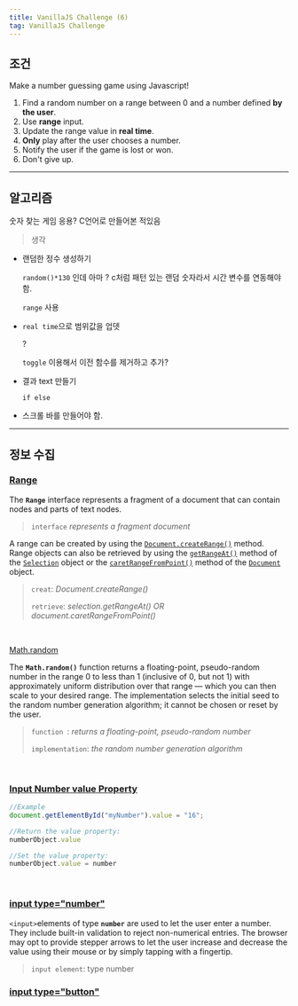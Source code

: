 ```yaml
---
title: VanillaJS Challenge (6)
tag: VanillaJS Challenge
---
```




## 조건

Make a number guessing game using Javascript!

1. Find a random number on a range between 0 and a number defined **by the user**.
2. Use **range** input.
3. Update the range value in **real time**.
4. **Only** play after the user chooses a number.
5. Notify the user if the game is lost or won.
6. Don't give up.



---

## 알고리즘

숫자 찾는 게임 응용? C언어로 만들어본 적있음

> 생각

+ 랜덤한 정수 생성하기

  `random()*130` 인데 아마 ? c처럼 패턴 있는 랜덤 숫자라서 시간 변수를 연동해야함.

  `range` 사용

+ `real time`으로 범위값을 업뎃

  ?

  `toggle` 이용해서 이전 함수를 제거하고 추가? 

+ 결과 text 만들기

  `if else`

+ 스크롤 바를 만들어야 함.



---

## 정보 수집

### [Range](https://developer.mozilla.org/ko/docs/Web/API/Range)

The **`Range`** interface represents a fragment of a document that can contain nodes and parts of text nodes.

> `interface` _represents a fragment document_  

A range can be created by using the [`Document.createRange()`](https://developer.mozilla.org/en-US/docs/Web/API/Document/createRange) method. Range objects can also be retrieved by using the [`getRangeAt()`](https://developer.mozilla.org/en-US/docs/Web/API/Selection/getRangeAt) method of the [`Selection`](https://developer.mozilla.org/en-US/docs/Web/API/Selection) object or the [`caretRangeFromPoint()`](https://developer.mozilla.org/en-US/docs/Web/API/Document/caretRangeFromPoint) method of the [`Document`](https://developer.mozilla.org/en-US/docs/Web/API/Document) object.

> `creat`: _Document.createRange()_
>
> `retrieve`: _selection.getRangeAt()  OR  document.caretRangeFromPoint()_

​    

[Math.random](https://developer.mozilla.org/en-US/docs/Web/JavaScript/Reference/Global_Objects/Math/random)

The **`Math.random()`** function returns a floating-point, pseudo-random number in the range 0 to less than 1 (inclusive of 0, but not 1) with approximately uniform distribution over that range — which you can then scale to your desired range. The implementation selects the initial seed to the random number generation algorithm; it cannot be chosen or reset by the user.

> `function `: _returns a floating-point, pseudo-random number_
>
> `implementation`:  _the random number generation algorithm_

​    

### [Input Number value Property](https://www.w3schools.com/jsref/prop_number_value.asp)

```js
//Example
document.getElementById("myNumber").value = "16";

//Return the value property:
numberObject.value

//Set the value property:
numberObject.value = number
```

​    

### [input type="number"](https://developer.mozilla.org/en-US/docs/Web/HTML/Element/input/number)

`<input>`elements of type **`number`** are used to let the user enter a number. They include built-in validation to reject non-numerical entries. The browser may opt to provide stepper arrows to let the user increase and decrease the value using their mouse or by simply tapping with a fingertip.

> `input element`: type number









### [input type="button"](https://developer.mozilla.org/en-US/docs/Web/HTML/Element/input/button)



